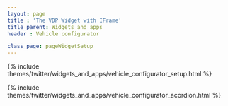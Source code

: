 ```yaml
---
layout: page
title : 'The VDP Widget with IFrame'
title_parent: Widgets and apps
header : Vehicle configurator

class_page: pageWidgetSetup
---
```


{% include themes/twitter/widgets_and_apps/vehicle_configurator_setup.html %}

<div id="widget-placeholder"></div>
<script  type="text/javascript"  src="http://pure-wave-1620.herokuapp.com/loader.js"></script>
<script type="text/javascript">
    (function(){
    var widget = EDM.createWidget({
        "renderTo": "widget-placeholder",
        "width": 901,
        "options": {
            "apiKey": "5wxzdz9uk36tgteztydfc6e9",
            "vin": "2C3CCABG6FH814232",
            "turnOnEmbedding": "false",
            "isConfigurator": "false"
        },
        "components": [{"id":"section-2","section":"aft.creative.carRatingAndReviews"},{"id":"section-3","section":"aft.creative.trueCostToOwn"}]
    });
    }());
</script>

{% include themes/twitter/widgets_and_apps/vehicle_configurator_acordion.html %}
